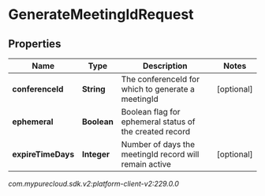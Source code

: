 # GenerateMeetingIdRequest


## Properties

| Name | Type | Description | Notes |
| ------------ | ------------- | ------------- | ------------- |
| **conferenceId** | **String** | The conferenceId for which to generate a meetingId |  [optional] |
| **ephemeral** | **Boolean** | Boolean flag for ephemeral status of the created record |  |
| **expireTimeDays** | **Integer** | Number of days the meetingId record will remain active |  [optional] |




_com.mypurecloud.sdk.v2:platform-client-v2:229.0.0_
